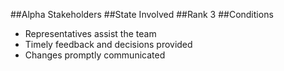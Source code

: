 ##Alpha
Stakeholders
##State
Involved
##Rank
3
##Conditions
- Representatives assist the team
- Timely feedback and decisions provided
- Changes promptly communicated
